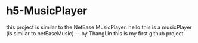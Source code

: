 # h5-MusicPlayer
this project is similar to  the NetEase MusicPlayer.
  hello this is a musicPlayer (is similar to netEaseMusic) -- by ThangLin
  this is my first github project
  
